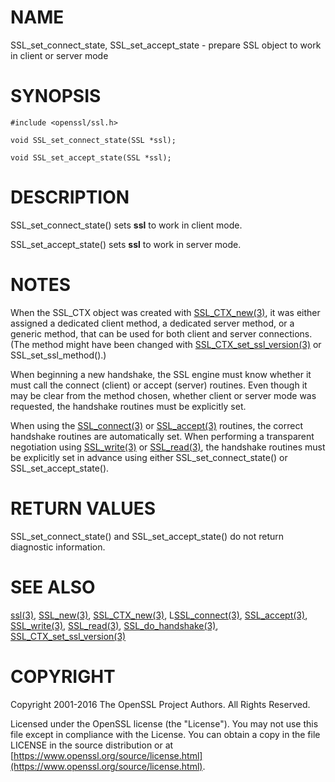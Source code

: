 # NAME

SSL\_set\_connect\_state, SSL\_set\_accept\_state - prepare SSL object to work in client or server mode

# SYNOPSIS

    #include <openssl/ssl.h>

    void SSL_set_connect_state(SSL *ssl);

    void SSL_set_accept_state(SSL *ssl);

# DESCRIPTION

SSL\_set\_connect\_state() sets **ssl** to work in client mode.

SSL\_set\_accept\_state() sets **ssl** to work in server mode.

# NOTES

When the SSL\_CTX object was created with [SSL\_CTX\_new(3)](http://man.he.net/man3/SSL_CTX_new),
it was either assigned a dedicated client method, a dedicated server
method, or a generic method, that can be used for both client and
server connections. (The method might have been changed with
[SSL\_CTX\_set\_ssl\_version(3)](http://man.he.net/man3/SSL_CTX_set_ssl_version) or
SSL\_set\_ssl\_method().)

When beginning a new handshake, the SSL engine must know whether it must
call the connect (client) or accept (server) routines. Even though it may
be clear from the method chosen, whether client or server mode was
requested, the handshake routines must be explicitly set.

When using the [SSL\_connect(3)](http://man.he.net/man3/SSL_connect) or
[SSL\_accept(3)](http://man.he.net/man3/SSL_accept) routines, the correct handshake
routines are automatically set. When performing a transparent negotiation
using [SSL\_write(3)](http://man.he.net/man3/SSL_write) or [SSL\_read(3)](http://man.he.net/man3/SSL_read), the
handshake routines must be explicitly set in advance using either
SSL\_set\_connect\_state() or SSL\_set\_accept\_state().

# RETURN VALUES

SSL\_set\_connect\_state() and SSL\_set\_accept\_state() do not return diagnostic
information.

# SEE ALSO

[ssl(3)](http://man.he.net/man3/ssl), [SSL\_new(3)](http://man.he.net/man3/SSL_new), [SSL\_CTX\_new(3)](http://man.he.net/man3/SSL_CTX_new),
L[SSL\_connect(3)](http://man.he.net/man3/SSL_connect), [SSL\_accept(3)](http://man.he.net/man3/SSL_accept),
[SSL\_write(3)](http://man.he.net/man3/SSL_write), [SSL\_read(3)](http://man.he.net/man3/SSL_read),
[SSL\_do\_handshake(3)](http://man.he.net/man3/SSL_do_handshake),
[SSL\_CTX\_set\_ssl\_version(3)](http://man.he.net/man3/SSL_CTX_set_ssl_version)

# COPYRIGHT

Copyright 2001-2016 The OpenSSL Project Authors. All Rights Reserved.

Licensed under the OpenSSL license (the "License").  You may not use
this file except in compliance with the License.  You can obtain a copy
in the file LICENSE in the source distribution or at
[https://www.openssl.org/source/license.html](https://www.openssl.org/source/license.html).
